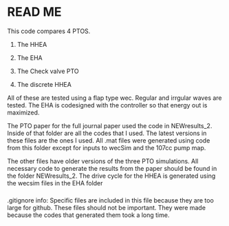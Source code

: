# READ ME

This code compares 4 PTOS. 

1) The HHEA

2) The EHA

3) The Check valve PTO

4) The discrete HHEA

All of these are tested using a flap type wec. Regular and irrgular waves are tested. The EHA is codesigned with the controller so that energy out is maximized.

The PTO paper for the full journal paper used the code in NEWresults_2. Inside of that folder are all the codes that I used. The latest versions in these files are the ones I used. All .mat files were generated using code from this folder except for inputs to wecSim and the 107cc pump map.

The other files have older versions of the three PTO simulations. All necessary code to generate the results from the paper should be found in the folder NEWresults_2. The drive cycle for the HHEA is generated using the wecsim files in the EHA folder

#####
.gitignore info:
Specific files are included in this file because they are too large for github. These files should not be important. They were made because the codes that generated them took a long time.
